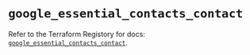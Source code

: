 # `google_essential_contacts_contact`

Refer to the Terraform Registory for docs: [`google_essential_contacts_contact`](https://www.terraform.io/docs/providers/google-beta/r/google_essential_contacts_contact).
